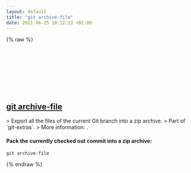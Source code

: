 ```yaml
---
layout: default
title: "git archive-file"
date: 2021-06-25 18:12:13 +02:00
---
```

{% raw %}
<h2 id="git-archive-file">
  <a href="/en/common/git-archive-file.html">git archive-file</a> <a href="#git-archive-file"><svg class="icon">
    <use href="/assets/images/unicode_sprite.svg#link" />
  </svg></a>
</h2>
> Export all the files of the current Git branch into a zip archive.
> Part of `git-extras`.
> More information: <https://github.com/tj/git-extras/blob/master/Commands.md#git-archive-file>.

#### Pack the currently checked out commit into a zip archive:
```shell
git archive-file
```
{% endraw %}